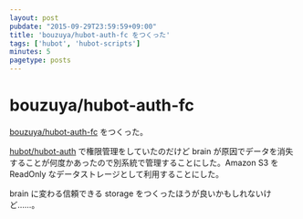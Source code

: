 ```yaml
---
layout: post
pubdate: "2015-09-29T23:59:59+09:00"
title: 'bouzuya/hubot-auth-fc をつくった'
tags: ['hubot', 'hubot-scripts']
minutes: 5
pagetype: posts
---
```

# bouzuya/hubot-auth-fc

[bouzuya/hubot-auth-fc][] をつくった。

[hubot/hubot-auth][] で権限管理をしていたのだけど brain が原因でデータを消失することが何度かあったので別系統で管理することにした。Amazon S3 を ReadOnly なデータストレージとして利用することにした。

brain に変わる信頼できる storage をつくったほうが良いかもしれないけど……。

[bouzuya/hubot-auth-fc]: https://github.com/bouzuya/hubot-auth-fc
[hubot/hubot-auth]: https://github.com/hubot/hubot-auth
